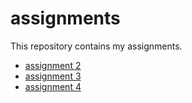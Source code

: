 # assignments
This repository contains my assignments.    
* [assignment 2](https://github.com/willemvdm/assignments/blob/master/assignment2.ipynb)
* [assignment 3](https://github.com/willemvdm/assignments/blob/master/assignment3.ipynb)
* [assignment 4](https://github.com/willemvdm/assignments/blob/master/assignment4.ipynb)
